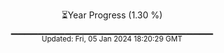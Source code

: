 <p align="center">
⏳Year Progress (1.30 %) <br>
▁▁▁▁▁▁▁▁▁▁▁▁▁▁▁▁▁▁▁▁▁▁▁▁▁▁▁▁▁▁ <br>
<sub>Updated: Fri, 05 Jan 2024 18:20:29 GMT</sub>
</p>

